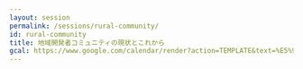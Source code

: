 ```yaml
---
layout: session
permalink: /sessions/rural-community/
id: rural-community
title: 地域開発者コミュニティの現状とこれから
gcal: https://www.google.com/calendar/render?action=TEMPLATE&text=%E5%9C%B0%E5%9F%9F%E9%96%8B%E7%99%BA%E8%80%85%E3%82%B3%E3%83%9F%E3%83%A5%E3%83%8B%E3%83%86%E3%82%A3%E3%81%AE%E7%8F%BE%E7%8A%B6%E3%81%A8%E3%81%93%E3%82%8C%E3%81%8B%E3%82%89%20at%20DevRel/Japan%20CONFERENCE%202021&dates=20211113T130000/20211113T140000&location=https://devrel.dev/japan-2021/view/&trp=true&details=%E3%83%88%E3%83%A9%E3%83%83%E3%82%AFB%20/%2013:00%E3%80%9C14:00%0A%0A%F0%9F%8C%9F%20%E3%82%A4%E3%83%99%E3%83%B3%E3%83%88%E5%8F%82%E5%8A%A0%E7%94%A8URL%0Ahttps://devrel.dev/japan-2021/view/%0A%0A%F0%9F%8C%9F%20%E3%82%BB%E3%83%83%E3%82%B7%E3%83%A7%E3%83%B3%E8%A9%B3%E7%B4%B0%0Ahttps://devrel.dev/japan-2021/sessions/rural-community/%0A%0A%F0%9F%8C%9F%20Ask%20the%20Speakers%0Ahttps://devreljp.ovice.in/%0A%0A%F0%9F%8C%9F%20%E3%83%8F%E3%83%83%E3%82%B7%E3%83%A5%E3%82%BF%E3%82%B0%0A%23DevReljpB%0A%0A%F0%9F%8C%9F%20%E8%B3%AA%E5%95%8F%E6%8A%95%E7%A8%BF%EF%BC%88Sli.do%EF%BC%89%0Ahttps://app.sli.do/event/9m3udkrj%0A%20%20%0A%F0%9F%8E%A4%20%E3%83%A2%E3%83%87%E3%83%AC%E3%83%BC%E3%82%BF%E3%83%BC%EF%BC%9A%E5%B0%8F%E5%B3%B6%E3%80%80%E8%8B%B1%E6%8F%AE@Still%20Day%20One%E5%90%88%E5%90%8C%E4%BC%9A%E7%A4%BE%0A%F0%9F%97%A3%20%E3%83%91%E3%83%8D%E3%83%AA%E3%82%B9%E3%83%88%EF%BC%9A%0A-%20%E9%96%A2%E3%80%80%E6%B2%BB%E4%B9%8B@%E4%B8%80%E8%88%AC%E7%A4%BE%E5%9B%A3%E6%B3%95%E4%BA%BA%E3%82%B3%E3%83%BC%E3%83%89%E3%83%BB%E3%83%95%E3%82%A9%E3%83%BC%E3%83%BB%E3%82%B8%E3%83%A3%E3%83%91%E3%83%B3%0A-%20%E5%8F%A4%E9%87%8C%E6%AD%A6%E5%A3%AB@%E6%A0%AA%E5%BC%8F%E4%BC%9A%E7%A4%BEDIGITALJET%0A-%20%E4%BC%B4%E9%87%8E%20%E6%99%BA%E6%A8%B9@%E4%B8%80%E8%88%AC%E7%A4%BE%E5%9B%A3%E6%B3%95%E4%BA%BAMA%0A&trp=undefined&trp=true&sprop=
---
```

